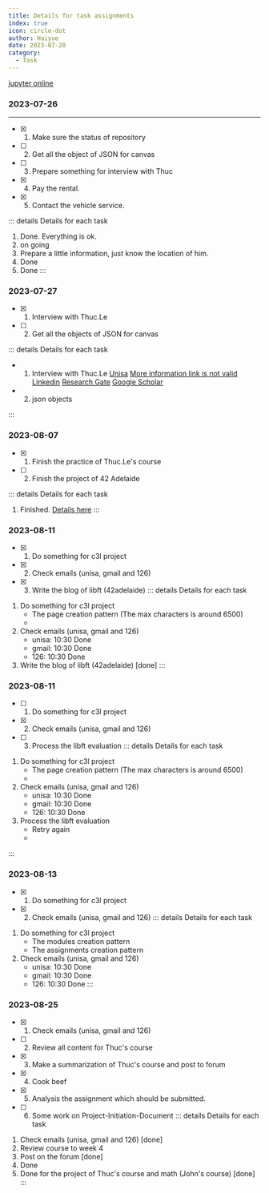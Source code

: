 ```yaml
---
title: Details for task assignments
index: true
icon: circle-dot
author: Haiyue
date: 2023-07-20
category:
  - Task
---
```


<span style="">[jupyter online](http://1.119.149.130:10000/tree?#notebooks)<span>

### 2023-07-26
---
- [x] 01. Make sure the status of repository
- [ ] 02. Get all the object of JSON for canvas
- [ ] 03. Prepare something for interview with Thuc
- [x] 04. Pay the rental.
- [x] 05. Contact the vehicle service.

::: details Details for each task
01. Done. Everything is ok.
02. on going
03. Prepare a little information, just know the location of him.
04. Done
05. Done
:::

### 2023-07-27
- [x] 01. Interview with Thuc.Le
- [ ] 02. Get all the objects of JSON for canvas

::: details Details for each task
- 01. Interview with Thuc.Le
  [Unisa](https://people.unisa.edu.au/thuc.le)
  [More information link is not valid](https://lo.unisa.edu.au/user/view.php?id=139614&course=29677)
  [Linkedin](https://www.linkedin.com/in/thuc-le-b79b9633/?originalSubdomain=au)
  [Research Gate](https://www.researchgate.net/profile/Thuc-Le-2)
  [Google Scholar](https://scholar.google.com.au/citations?hl=en&user=wMSCRxUAAAAJ&view_op=list_works&sortby=pubdate)
  
- 02. json objects
  
:::


### 2023-08-07
- [x] 01. Finish the practice of Thuc.Le's course
- [ ] 02. Finish the project of 42 Adelaide

::: details Details for each task
01. Finished. [Details here](/unisa/2023SP5/AdvancedAnalyticTechniques2/NaiveBayes_Prac1)
:::

### 2023-08-11
- [x] 01. Do something for c3l project
- [x] 02. Check emails (unisa, gmail and 126)
- [x] 03. Write the blog of libft (42adelaide)
::: details Details for each task
01. Do something for c3l project
    - The page creation pattern (The max characters is around 6500)
    - 
02. Check emails (unisa, gmail and 126)
    - unisa: 10:30 Done
    - gmail: 10:30 Done
    - 126: 10:30 Done
03. Write the blog of libft (42adelaide) [done]
:::

### 2023-08-11
- [ ] 01. Do something for c3l project
- [x] 02. Check emails (unisa, gmail and 126)
- [ ] 03. Process the libft evaluation
::: details Details for each task
01. Do something for c3l project
    - The page creation pattern (The max characters is around 6500)
    - 
02. Check emails (unisa, gmail and 126)
    - unisa: 10:30 Done
    - gmail: 10:30 Done
    - 126: 10:30 Done
03. Process the libft evaluation
    - Retry again
    - 
:::

### 2023-08-13
- [x] 01. Do something for c3l project
- [x] 02. Check emails (unisa, gmail and 126)
::: details Details for each task
01. Do something for c3l project
    - The modules creation pattern
    - The assignments creation pattern
02. Check emails (unisa, gmail and 126)
    - unisa: 10:30 Done
    - gmail: 10:30 Done
    - 126: 10:30 Done
:::



### 2023-08-25
- [x] 01. Check emails (unisa, gmail and 126)
- [ ] 02. Review all content for Thuc's course
- [x] 03. Make a summarization of Thuc's course and post to forum
- [x] 04. Cook beef
- [x] 05. Analysis the assignment which should be submitted.
- [ ] 06. Some work on Project-Initiation-Document
::: details Details for each task
01. Check emails (unisa, gmail and 126) [done]
02. Review course to week 4
03. Post on the forum [done]
04. Done
05. Done for the project of Thuc's course and math (John's course) [done]
:::
